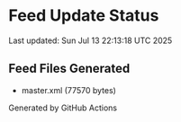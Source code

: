 # Feed Update Status
Last updated: Sun Jul 13 22:13:18 UTC 2025

## Feed Files Generated
- master.xml (77570 bytes)

Generated by GitHub Actions
